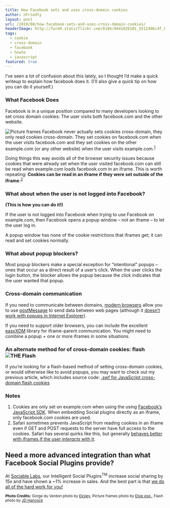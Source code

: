 ```yaml
---
title: How Facebook sets and uses cross-domain cookies
author: nFriedly
layout: post
url: /2010/08/how-facebook-sets-and-uses-cross-domain-cookies/
headerImage: http://farm9.staticflickr.com/8184/8441826101_551240bc4f_b.jpg
tags:
  - cookie
  - cross-domain
  - facebook
  - howto
  - javascript
featured: true
---
```

<img class="alignleft" alt="" src="http://nfriedly.com/img/portfolio/facebook.png" />I&#8217;ve seen a lot of confusion about this lately, so I thought I&#8217;d make a quick writeup to explain how facebook does it. (I&#8217;ll also give a quick tip on how you can do it yourself.)

### What Facebook Does

Facebook is in a unique position compared to many developers looking to set cross domain cookies: The user visits both facebook.com and the other website.

<!--more-->

<img src="http://farm9.staticflickr.com/8456/7890051894_64a3a7796f.jpg" alt="Picture frames" title="Framed!" class="right" /> Facebook never actually sets cookies cross-domain, they only read cookies cross-domain. They set cookies on facebook.com when the user visits facebook.com and they set cookies on the other example.com (or any other website) when the user visits example.com.<sup><a href="#note-1">1</a></sup>

Doing things this way avoids all of the browser security issues because cookies that were already set when the user visited facebook.com can still be read when example.com loads facebook.com in an iframe. This is worth repeating: **Cookies can be read in an iframe if they were set outside of the iframe**.<sup><a href="#note-2">2</a></sup>

### What about when the user is not logged into Facebook?

**(This is how you can do it!)**

If the user is not logged into Facebook when trying to use Facebook on example.com, then Facebook opens a popup window &#8211; not an iframe &#8211; to let the user log in.

A popup window has none of the cookie restrictions that iframes get; it can read and set cookies normally.

### What about popup blockers?

Most popup blockers make a special exception for &#8220;intentional&#8221; popups &#8211; ones that occur as a direct result of a user&#8217;s click. When the user clicks the login button, the blocker allows the popup because the click indicates that the user wanted that popup.

### Cross-domain communication

If you need to communicate between domains, [modern browsers][1] allow you to use [postMessage][2] to send data between web pages (although it [doesn&#8217;t work with popups in Internet Explorer][3]).

If you need to support older browsers, you can include the excellent [easyXDM][4] library for iframe-parent communication. You might need to combine a popup + one or more iframes in some situations.

### An alternate method for of cross-domain cookies: flash <img src="http://farm5.staticflickr.com/4063/4698846940_7043976b6f_n.jpg" alt="THE Flash" class="right">

If you&#8217;re looking for a flash-based method of setting cross-domain cookies, or would otherwise like to avoid popups, you may want to check out my previous article, which includes source code: [.swf for JavaScript cross-domain flash cookies][5]

### Notes

1.  <a name="note-1"></a>Cookies are only set on example.com when using the using [Facebook&#8217;s JavaScript SDK][6]. When embedding Social plugins directly as an iframe, only facebook.com cookies are used.
2.  <a name="note-2"></a>Safari sometimes prevents JavaScript from reading cookies in an iframe even if GET and POST requests to the server have full access to the cookies. Safari has several quirks like this, but generally [behaves better with iframes if the user *interacts* with it][7].

## Need a more advanced integration than what Facebook Social Plugins provide?

At [Sociable Labs][8], our Intelligent Social Plugins<sup>TM</sup> increase social sharing by 15x and have shown a ~1% increase in sales. And the best part is that [we do all of the hard work for you!][9]

<p class="meta"><small class="photocredits"><b>Photo Credits:</b> 
Gorge du Verdon photo by <a href="http://www.flickr.com/photos/73886193@N06/8441826101/in/photostream/">Eksley</a>,
Picture frames photo by <a href="http://www.flickr.com/photos/elsie/7890051894/">Elsie esq.</a>,
Flash photo by <a href="http://www.flickr.com/photos/jdhancock/4698846940/">JD Hancock</a></small></p>

 [1]: http://caniuse.com/#feat=x-doc-messaging
 [2]: https://developer.mozilla.org/en-US/docs/DOM/window.postMessage
 [3]: http://blogs.msdn.com/b/ieinternals/archive/2009/09/16/bugs-in-ie8-support-for-html5-postmessage-sessionstorage-and-localstorage.aspx
 [4]: http://easyxdm.net/
 [5]: http://nfriedly.com/techblog/2010/07/swf-for-javascript-cross-domain-flash-cookies/
 [6]: http://developers.facebook.com/docs/reference/javascript/
 [7]: http://anantgarg.com/2010/02/18/cross-domain-cookies-in-safari/
 [8]: http://sociablelabs.com
 [9]: http://www.sociablelabs.com/product.html
